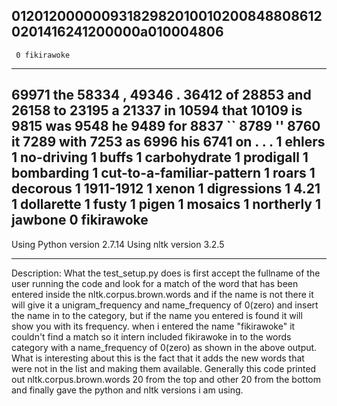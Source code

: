 012012000000931829820100102008488086120201416241200000a010004806
-----------------------------
     0 fikirawoke
-----------------------------
 69971 the
 58334 ,
 49346 .
 36412 of
 28853 and
 26158 to
 23195 a
 21337 in
 10594 that
 10109 is
  9815 was
  9548 he
  9489 for
  8837 ``
  8789 ''
  8760 it
  7289 with
  7253 as
  6996 his
  6741 on
     . 
     . 
     . 
     1 ehlers
     1 no-driving
     1 buffs
     1 carbohydrate
     1 prodigall
     1 bombarding
     1 cut-to-a-familiar-pattern
     1 roars
     1 decorous
     1 1911-1912
     1 xenon
     1 digressions
     1 4.21
     1 dollarette
     1 fusty
     1 pigen
     1 mosaics
     1 northerly
     1 jawbone
     0 fikirawoke
-----------------------------
Using Python version 2.7.14
Using nltk version 3.2.5

-----------------------------
Description:
What the test_setup.py does is first accept the fullname of the user running the code and look for a match of the word that has been entered inside the nltk.corpus.brown.words and if the name is not there it will give it a unigram_frequency and name_frequency  of 0(zero) and insert the name in to the category, but if the name you entered is found it will show you with its frequency. when i entered the name "fikirawoke" it couldn't find a match so it intern included fikirawoke in to the words category with a name_frequency of 0(zero) as shown in the above output.
What is interesting about this is the fact that it adds the new words that were not in the list and making them available.
Generally this code printed out nltk.corpus.brown.words 20 from the top and other 20 from the bottom and finally gave the python and nltk versions i am using.  
